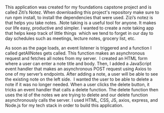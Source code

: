 This application was created for my foundations capstone project and is called Ziti’s Notez. When downloading this project's repository make sure to run npm install, to install the dependencies that were used. Zizi’s notez is that helps you take notes. .Note taking is a useful tool for anyone. It makes our life easy, productive and simpler. I wanted to create a note taking app that helps keep track of little things  which we tend to forget in our day to day schedules such as meetings, lecture notes, grocery list, etc. 

As soon as the page loads, an event listener is triggered and a function I called getAllNotes gets called. This function makes an asynchronous request and fetches all notes from my server.  I created an HTML form where a user can enter a note title and body. Then, I added a JavaScript event handler that makes an asynchronous POST request using Axios to one of my server’s endpoints. After adding a note, a user will be able to see the existing note on the left side.  I wanted the user to be able to delete a note if it was no longer needed. When a user clicks the delete button, it tricks an event handler that calls a delete function. The delete function then  uses the id of the notes we are trying to delete and our delete function asynchronously calls the server.  I used HTML, CSS, JS, axios, express, and Node.js for my tech stack in order to build this application.